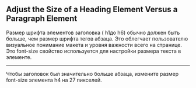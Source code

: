 ## Adjust the Size of a Heading Element Versus a Paragraph Element ##

<p>

Размер шрифта элементов заголовка ( h1до h6) обычно должен быть больше, чем размер шрифта тегов абзаца. Это облегчает пользователю визуальное понимание макета и уровня важности всего на странице. Это font-size свойство используется для настройки размера текста в элементе.
<HR>
Чтобы заголовок был значительно больше абзаца, измените размер font-size элемента h4 на 27 пикселей.


